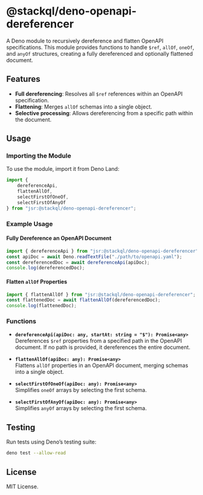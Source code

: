 # @stackql/deno-openapi-dereferencer

A Deno module to recursively dereference and flatten OpenAPI specifications. This module provides functions to handle `$ref`, `allOf`, `oneOf`, and `anyOf` structures, creating a fully dereferenced and optionally flattened document.

## Features

- **Full dereferencing**: Resolves all `$ref` references within an OpenAPI specification.
- **Flattening**: Merges `allOf` schemas into a single object.
- **Selective processing**: Allows dereferencing from a specific path within the document.

## Usage

### Importing the Module

To use the module, import it from Deno Land:

```typescript
import { 
    dereferenceApi, 
    flattenAllOf, 
    selectFirstOfOneOf, 
    selectFirstOfAnyOf 
} from "jsr:@stackql/deno-openapi-dereferencer";
```

### Example Usage

#### Fully Dereference an OpenAPI Document

```typescript
import { dereferenceApi } from "jsr:@stackql/deno-openapi-dereferencer";
const apiDoc = await Deno.readTextFile("./path/to/openapi.yaml");
const dereferencedDoc = await dereferenceApi(apiDoc);
console.log(dereferencedDoc);
```

#### Flatten `allOf` Properties

```typescript
import { flattenAllOf } from "jsr:@stackql/deno-openapi-dereferencer";
const flattenedDoc = await flattenAllOf(dereferencedDoc);
console.log(flattenedDoc);
```

### Functions

- **`dereferenceApi(apiDoc: any, startAt: string = "$"): Promise<any>`**  
  Dereferences `$ref` properties from a specified path in the OpenAPI document. If no path is provided, it dereferences the entire document.

- **`flattenAllOf(apiDoc: any): Promise<any>`**  
  Flattens `allOf` properties in an OpenAPI document, merging schemas into a single object.

- **`selectFirstOfOneOf(apiDoc: any): Promise<any>`**  
  Simplifies `oneOf` arrays by selecting the first schema.

- **`selectFirstOfAnyOf(apiDoc: any): Promise<any>`**  
  Simplifies `anyOf` arrays by selecting the first schema.

## Testing

Run tests using Deno’s testing suite:

```bash
deno test --allow-read
```

## License

MIT License.
